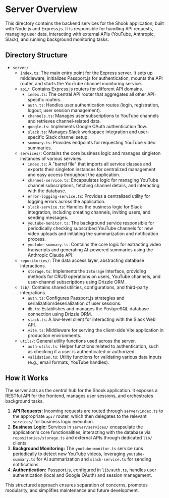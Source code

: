 # Server Overview

This directory contains the backend services for the Shook application, built with Node.js and Express.js. It is responsible for handling API requests, managing user data, interacting with external APIs (YouTube, Anthropic, Slack), and running background monitoring tasks.

## Directory Structure

-   `server/`
    -   `index.ts`: The main entry point for the Express server. It sets up middleware, initializes Passport.js for authentication, mounts the API router, and starts the YouTube channel monitoring service.
    -   `api/`: Contains Express.js routers for different API domains.
        -   `index.ts`: The central API router that aggregates all other API-specific routers.
        -   `auth.ts`: Handles user authentication routes (login, registration, logout, user session management).
        -   `channels.ts`: Manages user subscriptions to YouTube channels and retrieves channel-related data.
        -   `google.ts`: Implements Google OAuth authentication flow.
        -   `slack.ts`: Manages Slack workspace integration and user-specific Slack channel setup.
        -   `summary.ts`: Provides endpoints for requesting YouTube video summaries.
    -   `services/`: Contains the core business logic and manages singleton instances of various services.
        -   `index.ts`: A "barrel file" that imports all service classes and exports their singleton instances for centralized management and easy access throughout the application.
        -   `channel-service.ts`: Encapsulates logic for managing YouTube channel subscriptions, fetching channel details, and interacting with the database.
        -   `error-logging-service.ts`: Provides a centralized utility for logging errors across the application.
        -   `slack-service.ts`: Handles the business logic for Slack integration, including creating channels, inviting users, and sending messages.
        -   `youtube-monitor.ts`: The background service responsible for periodically checking subscribed YouTube channels for new video uploads and initiating the summarization and notification process.
        -   `youtube-summary.ts`: Contains the core logic for extracting video transcripts and generating AI-powered summaries using the Anthropic Claude API.
    -   `repositories/`: The data access layer, abstracting database interactions.
        -   `storage.ts`: Implements the `IStorage` interface, providing methods for CRUD operations on users, YouTube channels, and user-channel subscriptions using Drizzle ORM.
    -   `lib/`: Contains shared utilities, configurations, and third-party integrations.
        -   `auth.ts`: Configures Passport.js strategies and serialization/deserialization of user sessions.
        -   `db.ts`: Establishes and manages the PostgreSQL database connection using Drizzle ORM.
        -   `slack.ts`: A low-level client for interacting with the Slack Web API.
        -   `vite.ts`: Middleware for serving the client-side Vite application in production environments.
    -   `utils/`: General utility functions used across the server.
        -   `auth-utils.ts`: Helper functions related to authentication, such as checking if a user is authenticated or authorized.
        -   `validation.ts`: Utility functions for validating various data inputs (e.g., email formats, YouTube handles).

## How it Works

The server acts as the central hub for the Shook application. It exposes a RESTful API for the frontend, manages user sessions, and orchestrates background tasks.

1.  **API Requests:** Incoming requests are routed through `server/index.ts` to the appropriate `api/` router, which then delegates to the relevant `services/` for business logic execution.
2.  **Business Logic:** Services in `server/services/` encapsulate the application's core functionalities, interacting with the database via `repositories/storage.ts` and external APIs through dedicated `lib/` clients.
3.  **Background Monitoring:** The `youtube-monitor.ts` service runs periodically to detect new YouTube videos, leveraging `youtube-summary.ts` for AI summarization and `slack-service.ts` for sending notifications.
4.  **Authentication:** Passport.js, configured in `lib/auth.ts`, handles user authentication (local and Google OAuth) and session management.

This structured approach ensures separation of concerns, promotes modularity, and simplifies maintenance and future development.
